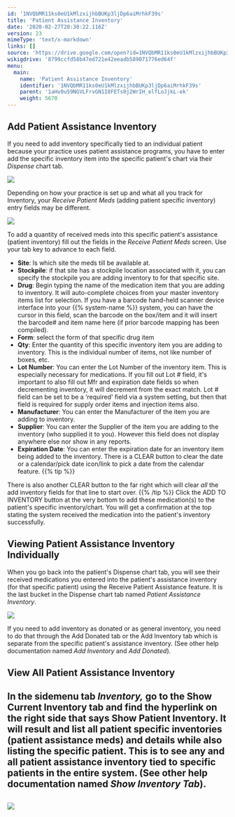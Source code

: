 ```yaml
---
id: '1NVQbMR11ks0eU1kMlzxijhbBUKp3ljDp6aiMrhkF39s'
title: 'Patient Assistance Inventory'
date: '2020-02-27T20:30:22.116Z'
version: 23
mimeType: 'text/x-markdown'
links: []
source: 'https://drive.google.com/open?id=1NVQbMR11ks0eU1kMlzxijhbBUKp3ljDp6aiMrhkF39s'
wikigdrive: '8799ccfd58b47ed721e42eeadb589071776ed64f'
menu:
  main:
    name: 'Patient Assistance Inventory'
    identifier: '1NVQbMR11ks0eU1kMlzxijhbBUKp3ljDp6aiMrhkF39s'
    parent: '1aHv0u59NGVLFrvGN1I8FETs0j2WrIH_elfLoJjkL-ek'
    weight: 5670
---
```

## Add Patient Assistance Inventory  
  
If you need to add inventory specifically tied to an individual patient because your practice uses patient assistance programs, you have to enter add the specific inventory item into the specific patient's chart via their *Dispense* chart tab.
  
![](../patient-assistance-inventory.assets/10000201000004F6000000D32E3297CC14E5A316.png)  

Depending on how your practice is set up and what all you track for Inventory, your *Receive Patient Meds* (adding patient specific inventory) entry fields may be different.
  
![](../patient-assistance-inventory.assets/10000201000004C10000009492F75C3AFE136BD2.png)  

To add a quantity of received meds into this specific patient's assistance (patient inventory) fill out the fields in the *Receive Patient Meds* screen. Use your tab key to advance to each field.
* <strong>Site</strong>: Is which site the meds till be available at.
* <strong>Stockpile</strong>: if that site has a stockpile location associated with it, you can specify the stockpile you are adding inventory to for that specific site.
* <strong>Drug</strong>: Begin typing the name of the medication item that you are adding to inventory. It will auto-complete choices from your master inventory items list for selection. If you have a barcode hand-held scanner device interface into your {{% system-name %}} system, you can have the cursor in this field, scan the barcode on the box/item and it will insert the barcode# and item name here (if prior barcode mapping has been compiled).
* <strong>Form</strong>: select the form of that specific drug item
* <strong>Qty</strong>: Enter the quantity of this specific inventory item you are adding to inventory. This is the individual number of items, not like number of boxes, etc.
* <strong>Lot Number</strong>: You can enter the Lot Number of the inventory item. This is especially necessary for medications. If you fill out Lot # field, it's important to also fill out Mfr and expiration date fields so when decrementing inventory, it will decrement from the exact match. Lot # field can be set to be a ‘required' field via a system setting, but then that field is required for supply order items and injection items also.
* <strong>Manufacturer</strong>: You can enter the Manufacturer of the item you are adding to inventory.
* <strong>Supplier</strong>: You can enter the Supplier of the item you are adding to the inventory (who supplied it to you). However this field does not display anywhere else nor show in any reports.
* <strong>Expiration Date</strong>: You can enter the expiration date for an inventory item being added to the inventory. There is a CLEAR button to clear the date or a calendar/pick date icon/link to pick a date from the calendar feature.
{{% tip %}}

There is also another CLEAR button to the far right which will clear *all* the add inventory fields for that line to start over.
{{% /tip %}}
Click the ADD TO INVENTORY button at the very bottom to add these medication(s) to the patient's specific inventory/chart.
You will get a confirmation at the top stating the system received the medication into the patient's inventory successfully.
  
## Viewing Patient Assistance Inventory Individually  

When you go back into the patient's Dispense chart tab, you will see their received medications you entered into the patient's assistance inventory (for that specific patient) using the Receive Patient Assistance feature. It is the last bucket in the Dispense chart tab named *Patient Assistance Inventory*.
  
![](../patient-assistance-inventory.assets/10000201000004DE000001A7210978ED0FC045E5.png)  

If you need to add inventory as donated or as general inventory, you need to do that through the Add Donated tab or the Add Inventory tab which is separate from the specific patient's assistance inventory. (See other help documentation named *Add Inventory* and *Add Donated*).
  
## View All Patient Assistance Inventory  

  
## In the sidemenu tab **_Inventory,_** go to the Show Current Inventory tab and find the hyperlink on the right side that says Show Patient Inventory. It will result and list all patient specific inventories (patient assistance meds) and details while also listing the specific patient. This is to see any and all patient assistance inventory tied to specific patients in the entire system. (See other help documentation named **_Show Inventory Tab_**).  

  
  
## ![](../patient-assistance-inventory.assets/100002010000054E00000192632B6109DA3B44D0.png)  
  

